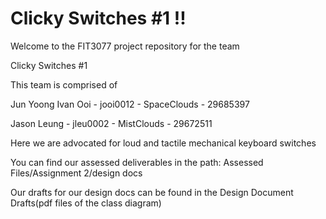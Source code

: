 # Clicky Switches #1 !!

Welcome to the FIT3077 project repository for the team

Clicky Switches #1

This team is comprised of

Jun Yoong Ivan Ooi  - jooi0012 - SpaceClouds - 29685397

Jason Leung         - jleu0002 - MistClouds - 29672511

Here we are advocated for loud and tactile mechanical keyboard switches

You can find our assessed deliverables in the path: Assessed Files/Assignment 2/design docs

Our drafts for our design docs can be found in the Design Document Drafts(pdf files of the class diagram)

